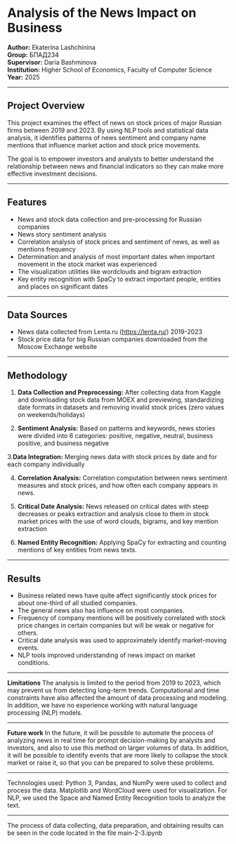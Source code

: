 # Analysis of the News Impact on Business

**Author:** Ekaterina Lashchinina  
**Group:** БПАД234  
**Supervisor:** Daria Bashminova  
**Institution:** Higher School of Economics, Faculty of Computer Science  
**Year:** 2025

---

## Project Overview

This project examines the effect of news on stock prices of major Russian firms between 2019 and 2023.
By using NLP tools and statistical data analysis, it identifies patterns of news sentiment and company name mentions that influence market action and stock price movements.

The goal is to empower investors and analysts to better understand the relationship between news and financial indicators so they can make more effective investment decisions.

---

## Features

- News and stock data collection and pre-processing for Russian companies
- News story sentiment analysis
- Correlation analysis of stock prices and sentiment of news, as well as mentions frequency
- Determination and analysis of most important dates when important movement in the stock market was experienced
- The visualization utilities like wordclouds and bigram extraction
- Key entity recognition with SpaCy to extract important people, entities and places on significant dates

---

## Data Sources

- News data collected from Lenta.ru (https://lenta.ru/)  2019-2023  
- Stock price data for big Russian companies downloaded  from the Moscow Exchange website

---

## Methodology

1. **Data Collection and Preprocessing:**
After collecting data from Kaggle and downloading stock data from MOEX and previewing, standardizing date formats in datasets and removing invalid stock prices (zero values ​​on weekends/holidays)

2. **Sentiment Analysis:**
Based on patterns and keywords, news stories were divided into 6 categories: positive, negative, neutral, business positive, and business negative

3.**Data Integration:**
Merging news data with stock prices by date and for each company individually

4. **Correlation Analysis:**
Correlation computation between news sentiment measures and stock prices, and how often each company appears in news. 

5. **Critical Date Analysis:**
News released on critical dates with steep decreases or peaks extraction and analysis close to them in stock market prices with the use of word clouds, bigrams, and key mention extraction

6. **Named Entity Recognition:**
Applying SpaCy for extracting and counting mentions of key entities from news texts.

---
## Results

- Business related news have quite affect significantly stock prices for about one-third of all studied companies.
- The general news also has influence on most companies.
- Frequency of company mentions will be positively correlated with stock price changes in certain companies but will be weak or negative for others.
- Critical date analysis was used to approximately identify market-moving events.
- NLP tools improved understanding of news impact on market conditions.

---

**Limitations**
The analysis is limited to the period from 2019 to 2023, which may prevent us from detecting long-term trends. Computational and time constraints have also affected the amount of data processing and modeling. In addition, we have no experience working with natural language processing (NLP) models.

---

**Future work**
In the future, it will be possible to automate the process of analyzing news in real time for prompt decision-making by analysts and investors, and also to use this method on larger volumes of data. In addition, it will be possible to identify events that are more likely to collapse the stock market or raise it, so that you can be prepared to solve these problems.

---

Technologies used:
Python 3, Pandas, and NumPy were used to collect and process the data. Matplotlib and WordCloud were used for visualization. For NLP, we used the Space and Named Entity Recognition tools to analyze the text.

---

The process of data collecting, data preparation, and obtaining results can be seen in the code located in the file main-2-3.ipynb
